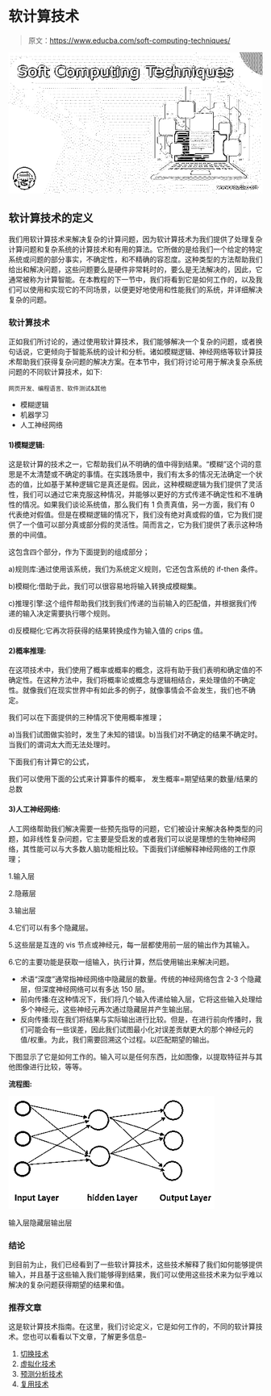 # 软计算技术

> 原文：<https://www.educba.com/soft-computing-techniques/>

![Soft Computing Techniques](img/5487bfd0351a5326ae2d376472903a68.png)



## 软计算技术的定义

我们用软计算技术来解决复杂的计算问题，因为软计算技术为我们提供了处理复杂计算问题和复杂系统的计算技术和有用的算法。它所做的是给我们一个给定的特定系统或问题的部分事实，不确定性，和不精确的容忍度。这种类型的方法帮助我们给出和解决问题，这些问题要么是硬件非常耗时的，要么是无法解决的，因此，它通常被称为计算智能。在本教程的下一节中，我们将看到它是如何工作的，以及我们可以使用和实现它的不同场景，以便更好地使用和性能我们的系统，并详细解决复杂的问题。

### 软计算技术

正如我们所讨论的，通过使用软计算技术，我们能够解决一个复杂的问题，或者换句话说，它更倾向于智能系统的设计和分析。诸如模糊逻辑、神经网络等软计算技术帮助我们获得复杂问题的解决方案。在本节中，我们将讨论可用于解决复杂系统问题的不同软计算技术，如下:

<small>网页开发、编程语言、软件测试&其他</small>

*   模糊逻辑
*   机器学习
*   人工神经网络

#### 1)模糊逻辑:

这是软计算的技术之一，它帮助我们从不明确的值中得到结果。“模糊”这个词的意思是不太清楚或不确定的事情。在实践场景中，我们有太多的情况无法确定一个状态的值，比如基于某种逻辑它是真还是假。因此，这种模糊逻辑为我们提供了灵活性，我们可以通过它来克服这种情况，并能够以更好的方式传递不确定性和不准确性的情况。如果我们谈论系统值，那么我们有 1 负责真值，另一方面，我们有 0 代表绝对假值。但是在模糊逻辑的情况下，我们没有绝对真或假的值，它为我们提供了一个值可以部分真或部分假的灵活性。简而言之，它为我们提供了表示这种场景的中间值。

这包含四个部分，作为下面提到的组成部分；

a)规则库:通过使用该系统，我们为系统定义规则，它还包含系统的 if-then 条件。

b)模糊化:借助于此，我们可以很容易地将输入转换成模糊集。

c)推理引擎:这个组件帮助我们找到我们传递的当前输入的匹配值，并根据我们传递的输入决定需要执行哪个规则。

d)反模糊化:它再次将获得的结果转换成作为输入值的 crips 值。

#### 2)概率推理:

在这项技术中，我们使用了概率或概率的概念，这将有助于我们表明和确定值的不确定性。在这种方法中，我们将概率论或概念与逻辑相结合，来处理值的不确定性。就像我们在现实世界中有如此多的例子，就像事情会不会发生，我们也不确定。

我们可以在下面提供的三种情况下使用概率推理；

a)当我们试图做实验时，发生了未知的错误。b)当我们对不确定的结果不确定时。当我们的谓词太大而无法处理时。

下面我们有计算它的公式，

我们可以使用下面的公式来计算事件的概率，
发生概率=期望结果的数量/结果的总数

#### 3)人工神经网络:

人工网络帮助我们解决需要一些预先指导的问题，它们被设计来解决各种类型的问题，如非线性复杂问题，它主要是受启发的或者我们可以说是理想的生物神经网络，其性能可以与大多数人脑功能相比较。下面我们详细解释神经网络的工作原理；

1.输入层

2.隐蔽层

3.输出层

4.它们可以有多个隐藏层。

5.这些层是互连的 vis 节点或神经元，每一层都使用前一层的输出作为其输入。

6.它的主要功能是获取一组输入，执行计算，然后使用输出来解决问题。

*   术语“深度”通常指神经网络中隐藏层的数量。传统的神经网络包含 2-3 个隐藏层，但深度神经网络可以有多达 150 层。
*   前向传播:在这种情况下，我们将几个输入传递给输入层，它将这些输入处理给多个神经元，这些神经元再次通过隐藏层并产生输出层。
*   反向传播:现在我们将结果与实际输出进行比较。但是，在进行前向传播时，我们可能会有一些误差，因此我们试图最小化对误差贡献更大的那个神经元的值/权重。为此，我们需要回溯这个过程。以匹配期望的输出。

下图显示了它是如何工作的。输入可以是任何东西，比如图像，以提取特征并与其他图像进行比较，等等。

**流程图:**

![flowchart](img/5f1c8c0cf4ca15c2a6f44093ab56abcc.png)



输入层隐藏层输出层

### 结论

到目前为止，我们已经看到了一些软计算技术，这些技术解释了我们如何能够提供输入，并且基于这些输入我们能够得到结果，我们可以使用这些技术来为似乎难以解决的复杂问题获得期望的结果和值。

### 推荐文章

这是软计算技术指南。在这里，我们讨论定义，它是如何工作的，不同的软计算技术。您也可以看看以下文章，了解更多信息–

1.  [切换技术](https://www.educba.com/switching-techniques/)
2.  [虚拟化技术](https://www.educba.com/virtualization-techniques/)
3.  [预测分析技术](https://www.educba.com/predictive-analytics-techniques/)
4.  [复用技术](https://www.educba.com/multiplexing-techniques/)






